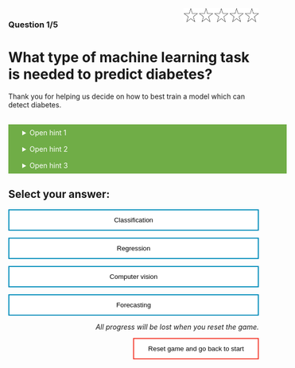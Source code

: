 <style>
.button  {
  color: white;
  width: 100%;
  padding: 8px 28px;
  background-color: #70AD47;
  transition-duration: 0.4s;
}
.button:hover  {
  background-color: #507E32;
  color: white; 
}
.answerbutton  {
  border: none;
  color: black;
  width: 100%;
  padding: 12px 28px;
  background-color: white;
  border: 2px solid #008CBA;
  transition-duration: 0.4s;
}
.answerbutton:hover  {
  background-color: #008CBA;
  color: white; 
  border: 2px solid #008CBA;
}
.resetbutton  {
  border: none;
  color: black;
  float: right;
  padding: 12px 28px;
  background-color: white;
  border: 2px solid #f44336;
  transition-duration: 0.4s;
}
.resetbutton:hover  {
  background-color: #f44336;
  color: white; 
  border: 2px solid #f44336;
}
</style>

<img style="float: right;width:30%;" src="./media/0-points.png">

### Question 1/5

# What type of machine learning task is needed to predict diabetes?

Thank you for helping us decide on how to best train a model which can detect diabetes. 

<br>
<details>
<summary class = "button">Open hint 1</summary>
We have already collected tabular data that correlate with diabetes, such as number of pregnancies, age, and BMI.
</details>

<details>
<summary class = "button">Open hint 2</summary>
We want a doctor to enter the patient's medical information into the app. The app is designed to analyze the data and tell the doctor if a patient is likely to have diabetes. The doctor then decides whether to continue examining the patient.
</details>

<details>
<summary class = "button">Open hint 3</summary>
To avoid confusion, the model is intended to provide a binary answer to the question of whether a patient is expected to have diabetes: yes or no.
</details>

## Select your answer:

<button class="answerbutton" onclick="window.location.href='02A';">Classification</button>

<button class="answerbutton" onclick="window.location.href='02B';">Regression</button>

<button class="answerbutton" onclick="window.location.href='02B';">Computer vision</button>

<button class="answerbutton" onclick="window.location.href='02B';">Forecasting</button>

<p style="text-align:right;"><i>All progress will be lost when you reset the game.</i></p>

<button class="resetbutton" onclick="window.location.href='../start-02-training';">Reset game and go back to start</button>



